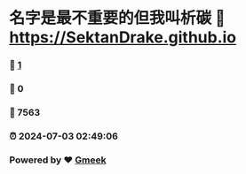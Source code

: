 # 名字是最不重要的但我叫析碳 :link: https://SektanDrake.github.io 
### :page_facing_up: [1](https://SektanDrake.github.io/tag.html) 
### :speech_balloon: 0 
### :hibiscus: 7563 
### :alarm_clock: 2024-07-03 02:49:06 
### Powered by :heart: [Gmeek](https://github.com/Meekdai/Gmeek)
